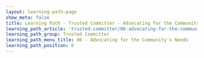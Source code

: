 ```yaml
---
layout: learning-path-page
show_meta: false
title: Learning Path - Trusted Committer - Advocating for the Community's Needs
learning_path_article: 'trusted-committer/06-advocating-for-the-communitys-needs'
learning_path_group: Trusted Committer
learning_path_menu_title: 06 - Advocating for the Community's Needs
learning_path_position: 6
---
```

